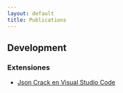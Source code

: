 ```yaml
---
layout: default
title: Publications
---
```

## Development

### Extensiones
- <a href="./extensions/jsoncrack-extension">Json Crack en Visual Studio Code</a>

